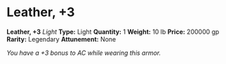# Leather, +3

**Leather, +3**
_Light_
**Type:** Light
**Quantity:** 1
**Weight:** 10 lb
**Price:** 200000 gp
**Rarity:** Legendary
**Attunement:** None

*You have a +3 bonus to AC while wearing this armor.*